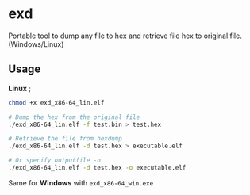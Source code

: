 # exd
Portable tool to dump any file to hex and retrieve file hex to original file. (Windows/Linux)

## Usage

**Linux** ;
```bash
chmod +x exd_x86-64_lin.elf

# Dump the hex from the original file
./exd_x86-64_lin.elf -f test.bin > test.hex

# Retrieve the file from hexdump
./exd_x86-64_lin.elf -d test.hex > executable.elf

# Or specify outputfile -o
./exd_x86-64_lin.elf -d test.hex -o executable.elf
```

Same for **Windows** with `exd_x86-64_win.exe`
